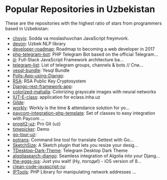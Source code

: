 # Popular Repositories in Uzbekistan

These are the repositories with the highest ratio of stars from programmers based in Uzbekistan:

- [choyjs](https://github.com/WebStyle/choyjs): Sodda va moslashuvchan JavaScript freymvork.
- [devon](https://github.com/muminoff/devon): Uzbek NLP library
- [developer-roadmap](https://github.com/kamranahmedse/developer-roadmap): Roadmap to becoming a web developer in 2017
- [php-telegram-bot](https://github.com/akalongman/php-telegram-bot): PHP Telegram Bot based on the official Telegram...
- [jii](https://github.com/jiisoft/jii): Full-Stack JavaScript Framework architecture ba...
- [telegram-list](https://github.com/goq/telegram-list): List of telegram groups, channels & bots // Спи...
- [yesql-bundle](https://github.com/olimsaidov/yesql-bundle): Yesql Bundle
- [Polls-App-using-Django](https://github.com/AbduazizKayumov/Polls-App-using-Django): 
- [RSA](https://github.com/AbduazizKayumov/RSA): RSA Public Key Cryptosystem
- [Django-rest-framework-app](https://github.com/AbduazizKayumov/Django-rest-framework-app): 
- [colorized-mahalla](https://github.com/muminoff/colorized-mahalla): Colorizing grayscale images with neural networks
- [IUT-E-class](https://github.com/ozodrukh/IUT-E-class): application for eclass.inha.uz 
- [Gilde](https://github.com/AbduazizKayumov/Gilde): 
- [workly](https://github.com/workly-uz/workly): Workly is the time & attendance solution for yo...
- [paycom-integration-php-template](https://github.com/umidjons/paycom-integration-php-template): Set of classes to easy integration with Paycom ...
- [progit2-uz](https://github.com/progit/progit2-uz): Pro Git (uz)
- [timepicker](https://github.com/WebStyle/timepicker): Demo 
- [go-tour-uz](https://github.com/faxriddin/go-tour-uz): 
- [potrans](https://github.com/OzzyCzech/potrans): Command line tool for translate Gettext with Go...
- [SketchSize](https://github.com/samlfsun/SketchSize): A Sketch plugin that lets you resize your desig...
- [TDesktop-Dark-Theme](https://github.com/Recouse/TDesktop-Dark-Theme): Telegram Desktop Dark Theme
- [algoliasearch-django](https://github.com/algolia/algoliasearch-django): Seamless integration of Algolia into your Djang...
- [the-eggs-ios](https://github.com/mgrebenets/the-eggs-ios): Just you wait! (Ну, погоди!) - iOS version of 8...
- [clean-code-javascript-ru](https://github.com/BoryaMogila/clean-code-javascript-ru): 
- [IPTools](https://github.com/S1lentium/IPTools): PHP Library for manipulating network addresses ...
